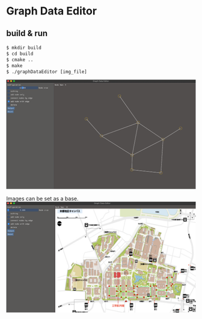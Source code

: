 # Graph Data Editor

## build & run

```
$ mkdir build
$ cd build
$ cmake ..
$ make
$ ./graphDataEditor [img_file]
```

![screen shot](doc/ss.png)

Images can be set as a base.
![screen shot](doc/ss_img.png)
